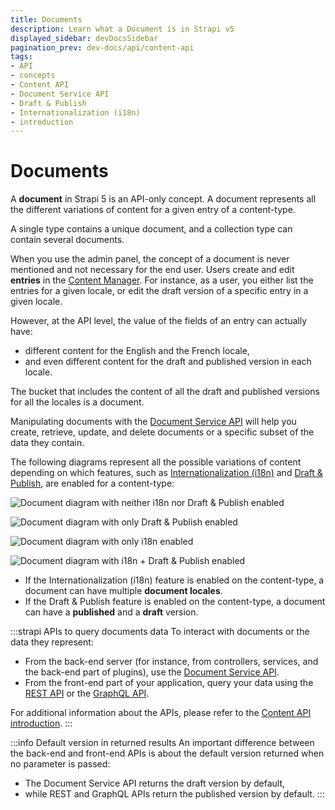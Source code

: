 ```yaml
---
title: Documents
description: Learn what a Document is in Strapi v5
displayed_sidebar: devDocsSidebar
pagination_prev: dev-docs/api/content-api
tags:
- API
- concepts
- Content API
- Document Service API
- Draft & Publish
- Internationalization (i18n)
- introduction
---
```


# Documents

A **document** in Strapi 5 is an API-only concept. A document represents all the different variations of content for a given entry of a content-type.

A single type contains a unique document, and a collection type can contain several documents.

When you use the admin panel, the concept of a document is never mentioned and not necessary for the end user. Users create and edit **entries** in the [Content Manager](/user-docs/content-manager). For instance, as a user, you either list the entries for a given locale, or edit the draft version of a specific entry in a given locale.

However, at the API level, the value of the fields of an entry can actually have:

- different content for the English and the French locale,
- and even different content for the draft and published version in each locale.

The bucket that includes the content of all the draft and published versions for all the locales is a document.

Manipulating documents with the [Document Service API](/dev-docs/api/document-service) will help you create, retrieve, update, and delete documents or a specific subset of the data they contain.

The following diagrams represent all the possible variations of content depending on which features, such as [Internationalization (i18n)](/user-docs/content-manager/translating-content) and [Draft & Publish](/user-docs/content-manager/saving-and-publishing-content), are enabled for a content-type:

<Tabs>
<TabItem value="document-only" label="Neither i18n nor Draft & Publish enabled">

![Document diagram with neither i18n nor Draft & Publish enabled](/img/assets/apis/document.png)

</TabItem>

<TabItem value="dandp-only" label="Only Draft & Publish enabled">

![Document diagram with only Draft & Publish enabled](/img/assets/apis/document-d_and_p-only.png)

</TabItem>

<TabItem value="i18n-only" label="Only i18n enabled">

![Document diagram with only i18n enabled](/img/assets/apis/document-i18n-only.png)

</TabItem>

<TabItem value="i18n-and-dandp" label="i18n + Draft & Publish enabled" default>

![Document diagram with i18n + Draft & Publish enabled](/img/assets/apis/document-i18n-d_and_p.png)

</TabItem>
</Tabs>

- If the Internationalization (i18n) feature is enabled on the content-type, a document can have multiple **document locales**.
- If the Draft & Publish feature is enabled on the content-type, a document can have a **published** and a **draft** version.

:::strapi APIs to query documents data
To interact with documents or the data they represent:

  - From the back-end server (for instance, from controllers, services, and the back-end part of plugins), use the [Document Service API](/dev-docs/api/document-service).
  - From the front-end part of your application, query your data using the [REST API](/dev-docs/api/rest) or the [GraphQL API](/dev-docs/api/graphql).

For additional information about the APIs, please refer to the [Content API introduction](/dev-docs/api/content-api).
:::

:::info Default version in returned results
An important difference between the back-end and front-end APIs is about the default version returned when no parameter is passed:
- The Document Service API returns the draft version by default,
- while REST and GraphQL APIs return the published version by default.
:::
